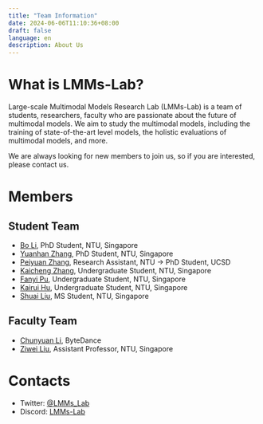 ```yaml
---
title: "Team Information"
date: 2024-06-06T11:10:36+08:00
draft: false
language: en
description: About Us
---
```


# What is LMMs-Lab?

Large-scale Multimodal Models Research Lab (LMMs-Lab) is a team of students, researchers, faculty who are passionate about the future of multimodal models. We aim to study the multimodal models, including the training of state-of-the-art level models, the holistic evaluations of multimodal models, and more. 

We are always looking for new members to join us, so if you are interested, please contact us.

# Members

## Student Team

- [Bo Li](https://brianboli.com/), PhD Student, NTU, Singapore
- [Yuanhan Zhang](https://zhangyuanhan-ai.github.io/), PhD Student, NTU, Singapore
- [Peiyuan Zhang](https://veiled-texture-20c.notion.site/Peiyuan-Zhang-ab24b48621c9491db767a76df860873a), Research Assistant, NTU -> PhD Student, UCSD
- [Kaicheng Zhang](https://www.linkedin.com/in/kaichen-zhang-014b17219/?originalSubdomain=sg), Undergraduate Student, NTU, Singapore
- [Fanyi Pu](https://pufanyi.github.io/), Undergraduate Student, NTU, Singapore
- [Kairui Hu](https://www.linkedin.com/in/kairuihu/?originalSubdomain=sg), Undergraduate Student, NTU, Singapore
- [Shuai Liu](https://github.com/choiszt), MS Student, NTU, Singapore

## Faculty Team

- [Chunyuan Li](https://chunyuan.li/), ByteDance
- [Ziwei Liu](https://liuziwei7.github.io/), Assistant Professor, NTU, Singapore

# Contacts

- Twitter: [@LMMs_Lab](https://x.com/lmmslab)
- Discord: [LMMs-Lab](https://discord.gg/lmm-lab)

